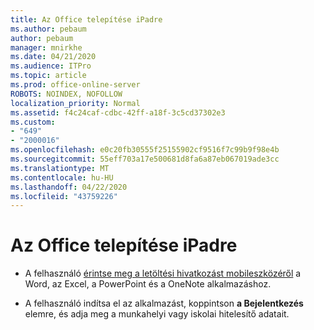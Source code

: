 ```yaml
---
title: Az Office telepítése iPadre
ms.author: pebaum
author: pebaum
manager: mnirkhe
ms.date: 04/21/2020
ms.audience: ITPro
ms.topic: article
ms.prod: office-online-server
ROBOTS: NOINDEX, NOFOLLOW
localization_priority: Normal
ms.assetid: f4c24caf-cdbc-42ff-a18f-3c5cd37302e3
ms.custom:
- "649"
- "2000016"
ms.openlocfilehash: e0c20fb30555f25155902cf9516f7c99b9f98e4b
ms.sourcegitcommit: 55eff703a17e500681d8fa6a87eb067019ade3cc
ms.translationtype: MT
ms.contentlocale: hu-HU
ms.lasthandoff: 04/22/2020
ms.locfileid: "43759226"
---
```

# <a name="how-to-install-office-on-an-ipad"></a>Az Office telepítése iPadre

- A felhasználó [érintse meg a letöltési hivatkozást mobileszközéről](https://support.office.com/article/9df6d10c-7281-4671-8666-6ca8e339b628?wt.mc_id=Alchemy_ClientDIA) a Word, az Excel, a PowerPoint és a OneNote alkalmazáshoz.

- A felhasználó indítsa el az alkalmazást, koppintson **a Bejelentkezés** elemre, és adja meg a munkahelyi vagy iskolai hitelesítő adatait.
